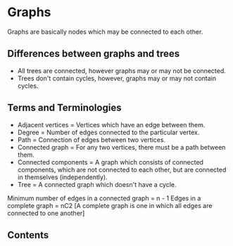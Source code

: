 # Graphs

Graphs are basically nodes which may be connected to each other.

## Differences between graphs and trees

- All trees are connected, however graphs may or may not be connected.
- Trees don't contain cycles, however, graphs may or may not contain cycles.

## Terms and Terminologies

- Adjacent vertices = Vertices which have an edge between them.
- Degree = Number of edges connected to the particular vertex.
- Path = Connection of edges between two vertices.
- Connected graph = For any two vertices, there must be a path between them.
- Connected components = A graph which consists of connected components, which are not connected to each other, but are connected in themselves (independently).
- Tree = A connected graph which doesn't have a cycle.

Minimum number of edges in a connected graph = n - 1
Edges in a complete graph = nC2 [A complete graph is one in which all edges are connected to one another]

## Contents
